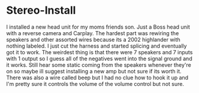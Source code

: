# Stereo-Install
I installed a new head unit for my moms friends son. Just a Boss head unit with a reverse camera and Carplay. The hardest part was rewiring the speakers and other assorted wires because its a 2002 highlander with nothing labeled. I just cut the harness and started splicing and eventually got it to work. The weirdest thing is that there were 7 speakers and 7 inputs with 1 output so I guess all of the negatives went into the signal ground and it works. Still hear some static coming from the speakers whenever they're on so maybe ill suggest installing a new amp but not sure if its worth it. There was also a wire called beep but I had no clue how to hook it up and I'm pretty sure it controls the volume of the volume control but not sure.
